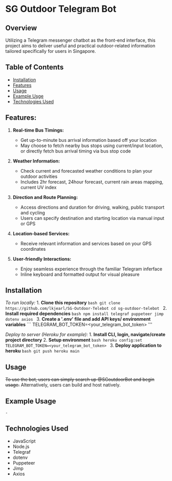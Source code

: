 # SG Outdoor Telegram Bot

## Overview

Utilizing a Telegram messenger chatbot as the front-end interface, this project aims to deliver useful and practical outdoor-related information tailored specifically for users in Singapore.

## Table of Contents

- [Installation](#installation)
- [Features](#features)
- [Usage](#usage)
- [Example Usge](#example-usage)
- [Technologies Used](#technologies-used)

## Features:
1. **Real-time Bus Timings:**
    - Get up-to-minute bus arrival information based off your location
    - May choose to fetch nearby bus stops using current/input location, or directly fetch bus arrival timing via bus stop code

2. **Weather Information:**
     - Check current and forecasted weather conditions to plan your outdoor activities
     - Includes 2hr forecast, 24hour forecast, current rain areas mapping, current UV index

3. **Direction and Route Planning:**
     - Access directions and duration for driving, walking, public transport and cycling
     - Users can specify destination and starting location via manual input or GPS

4. **Location-based Services:**
     - Receive relevant information and services based on your GPS coordinates

5. **User-friendly Interactions:**
    - Enjoy seamless experience through the familiar Telegram inferface
    - Inline keyboard and formatted output for visual pleasure

## Installation

*To run locally:*
    1. **Clone this repository**
    ```bash
    git clone https://github.com/lkjearl/SG-Outdoor-Telebot
    cd sg-outdoor-telebot
    ```
    2. **Install required dependencies**
    ```bash
    npm install telegraf puppeteer jimp dotenv axios
    ```
    3. **Create a '.env' file and add API keys/ environment variables**
    ```
    TELEGRAM_BOT_TOKEN=<your_telegram_bot_token>
    '''

*Deploy to server (Heroku for example):*
    1. **Install CLI, login, navigate/create project directory**
    2. **Setup environment**
    ```bash
    heroku config:set TELEGRAM_BOT_TOKEN=<your_telegram_bot_token>
    ```
    3. **Deploy application to heroku**
    ```bash
    git push heroku main
    ```

## Usage

~~To use the bot, users can simply search up @SGoutdoorBot and begin usage.~~
Alternatively, users can build and host natively.

## Example Usage
    -

## Technologies Used

- JavaScript
- Node.js
- Telegraf
- dotenv
- Puppeteer
- Jimp
- Axios